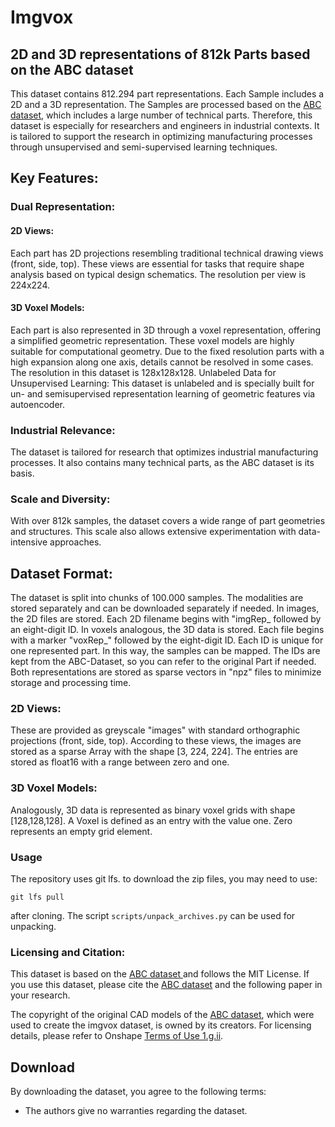 # Imgvox
## 2D and 3D representations of 812k Parts based on the ABC dataset 

This dataset contains 812.294 part representations. Each Sample includes a 2D and a 3D representation. The Samples are processed based on the [ABC dataset](https://deep-geometry.github.io/abc-dataset/), which includes a large number of technical parts. Therefore, this dataset is especially for researchers and engineers in industrial contexts. It is tailored to support the research in optimizing manufacturing processes through unsupervised and semi-supervised learning techniques.

## Key Features:

### Dual Representation:

#### 2D Views: 
Each part has 2D projections resembling traditional technical drawing views (front, side, top). These views are essential for tasks that require shape analysis based on typical design schematics. The resolution per view is 224x224. 

#### 3D Voxel Models: 
Each part is also represented in 3D through a voxel representation, offering a simplified geometric representation. These voxel models are highly suitable for computational geometry. Due to the fixed resolution parts with a high expansion along one axis, details cannot be resolved in some cases. The resolution in this dataset is 128x128x128. 
Unlabeled Data for Unsupervised Learning: This dataset is unlabeled and is specially built for un- and semisupervised representation learning of geometric features via autoencoder. 

### Industrial Relevance: 
The dataset is tailored for research that optimizes industrial manufacturing processes. It also contains many technical parts, as the ABC dataset is its basis. 

### Scale and Diversity: 
With over 812k samples, the dataset covers a wide range of part geometries and structures. This scale also allows extensive experimentation with data-intensive approaches. 

## Dataset Format:
The dataset is split into chunks of 100.000 samples. The modalities are stored separately and can be downloaded separately if needed. In images, the 2D files are stored. Each 2D filename begins with "imgRep_ followed by an eight-digit ID. In voxels analogous, the 3D data is stored. Each file begins with a marker "voxRep_" followed by the eight-digit ID. Each ID is unique for one represented part. In this way, the samples can be mapped. The IDs are kept from the ABC-Dataset, so you can refer to the original Part if needed. Both representations are stored as sparse vectors in "npz" files to minimize storage and processing time. 

### 2D Views:
These are provided as greyscale "images" with standard orthographic projections (front, side, top). According to these views, the images are stored as a sparse Array with the shape [3, 224, 224]. The entries are stored as float16 with a range between zero and one. 

### 3D Voxel Models: 
Analogously, 3D data is represented as binary voxel grids with shape [128,128,128].  A Voxel is defined as an entry with the value one. Zero represents an empty grid element. 

### Usage
The repository uses git lfs. to download the zip files, you may need to use:

```
git lfs pull
```

after cloning. The script ```scripts/unpack_archives.py``` can be used for unpacking. 



### Licensing and Citation:

This dataset is based on the [ABC dataset ](https://deep-geometry.github.io/abc-dataset/) and follows the MIT License. If you use this dataset, please cite the [ABC dataset](https://deep-geometry.github.io/abc-dataset/) and the following paper in your research.

The copyright of the original CAD models of the [ABC dataset](https://deep-geometry.github.io/abc-dataset/), which were used to create the imgvox dataset, is owned by its creators. For licensing details, please refer to Onshape [Terms of Use 1.g.ii](https://www.onshape.com/en/legal/terms-of-use).


## Download 

By downloading the dataset, you agree to the following terms:

- The authors give no warranties regarding the dataset.
